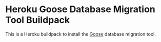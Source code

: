 # Heroku Goose Database Migration Tool Buildpack

This is a Heroku buildpack to install the [Goose](https://bitbucket.org/liamstask/goose/) database migration tool.
